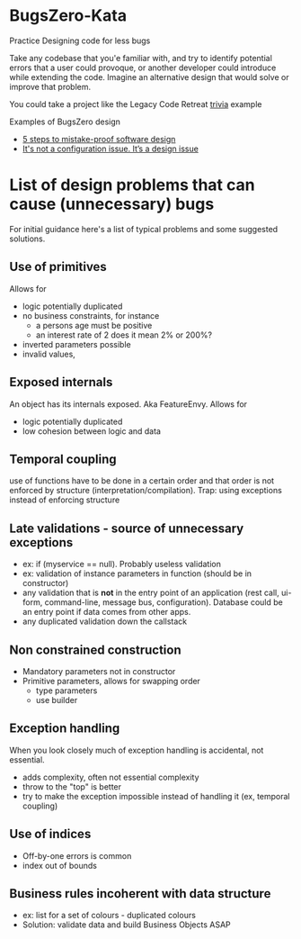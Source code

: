 # BugsZero-Kata
Practice Designing code for less bugs 

Take any codebase that you'e familiar with, and try to identify potential errors that a user could provoque,
or another developer could introduce while extending the code. Imagine an alternative design that would solve or improve that problem.

You could take a project like the Legacy Code Retreat [trivia](https://github.com/caradojo/trivia) example

Examples of BugsZero design
* [5 steps to mistake-proof software design](http://mozaicworks.com/blog/5-steps-to-mistake-proof-software-design/)
* [It's not a configuration issue. It’s a design issue](http://martinsson-johan.blogspot.fr/2016/06/its-not-configuration-issue-its-design.html)

# List of design problems that can cause (unnecessary) bugs
For initial guidance here's a list of typical problems and some suggested solutions.

## Use of primitives 
Allows for
* logic potentially duplicated
* no business constraints, for instance  
  * a persons age must be positive
  * an interest rate of 2 does it mean 2% or 200%?
* inverted parameters possible
* invalid values,

## Exposed internals
An object has its internals exposed. Aka FeatureEnvy. Allows for
* logic potentially duplicated
* low cohesion between logic and data

## Temporal coupling
use of functions have to be done in a certain order and that order is not enforced by structure (interpretation/compilation). Trap: using exceptions instead of enforcing structure

## Late validations - source of unnecessary exceptions
* ex: if (myservice == null). Probably useless validation
* ex: validation of instance parameters in function (should be in constructor)
* any validation that is **not** in the entry point of an application (rest call, ui-form, command-line, message bus, configuration). Database could be an entry point if data comes from other apps.
* any duplicated validation down the callstack

## Non constrained construction
* Mandatory parameters not in constructor
* Primitive parameters, allows for swapping order
  * type parameters
  * use builder

## Exception handling
When you look closely much of exception handling is accidental, not essential.
* adds complexity, often not essential complexity
* throw to the "top" is better
* try to make the exception impossible instead of handling it (ex, temporal coupling)

## Use of indices 
* Off-by-one errors is common
* index out of bounds

## Business rules incoherent with data structure
* ex: list for a set of colours - duplicated colours
* Solution: validate data and build Business Objects ASAP
